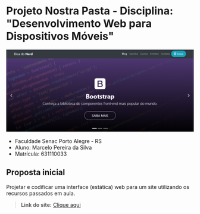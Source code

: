   # Projeto Nostra Pasta - Disciplina: "Desenvolvimento Web para Dispositivos Móveis"

![banner.png](https://github.com/marcelopoars/prog-dispositivos-moveis/blob/master/projeto-final/site/projeto-final-dica-do-nerd.png)

  - Faculdade Senac Porto Alegre - RS
  - Aluno: Marcelo Pereira da Silva
  - Matrícula: 631110033


## Proposta inicial

Projetar e codificar uma interface (estática) web para um site utilizando os recursos passados em aula.

> **Link do site:** [Clique aqui](https://marcelopoars.github.io/prog-dispositivos-moveis/projeto-01/)